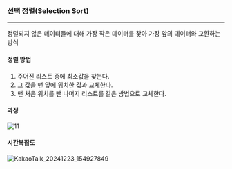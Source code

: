### 선택 정렬(Selection Sort)

***

정렬되지 않은 데이터들에 대해 가장 작은 데이터를 찾아 가장 앞의 데이터와 교환하는 방식


#### 정렬 방법
1. 주어진 리스트 중에 최소값을 찾는다.
2. 그 값을 맨 앞에 위치한 값과 교체한다.
3. 맨 처음 위치를 뺀 나머지 리스트를 같은 방법으로 교체한다.

#### 과정
![11](https://github.com/user-attachments/assets/2e0147e3-42a2-439e-901f-a12881c4199f)

#### 시간복잡도
![KakaoTalk_20241223_154927849](https://github.com/user-attachments/assets/e6e41ab9-5eaa-4bd8-b13e-5a3deb735e09)
